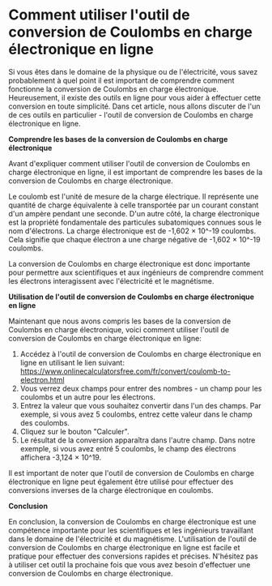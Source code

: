 Comment utiliser l'outil de conversion de Coulombs en charge électronique en ligne
==================================================================================

Si vous êtes dans le domaine de la physique ou de l'électricité, vous savez probablement à quel point il est important de comprendre comment fonctionne la conversion de Coulombs en charge électronique. Heureusement, il existe des outils en ligne pour vous aider à effectuer cette conversion en toute simplicité. Dans cet article, nous allons discuter de l'un de ces outils en particulier - l'outil de conversion de Coulombs en charge électronique en ligne.

**Comprendre les bases de la conversion de Coulombs en charge électronique**

Avant d'expliquer comment utiliser l'outil de conversion de Coulombs en charge électronique en ligne, il est important de comprendre les bases de la conversion de Coulombs en charge électronique.

Le coulomb est l'unité de mesure de la charge électrique. Il représente une quantité de charge équivalente à celle transportée par un courant constant d'un ampère pendant une seconde. D'un autre côté, la charge électronique est la propriété fondamentale des particules subatomiques connues sous le nom d'électrons. La charge électronique est de -1,602 × 10^-19 coulombs. Cela signifie que chaque électron a une charge négative de -1,602 × 10^-19 coulombs.

La conversion de Coulombs en charge électronique est donc importante pour permettre aux scientifiques et aux ingénieurs de comprendre comment les électrons interagissent avec l'électricité et le magnétisme.

**Utilisation de l'outil de conversion de Coulombs en charge électronique en ligne**

Maintenant que nous avons compris les bases de la conversion de Coulombs en charge électronique, voici comment utiliser l'outil de conversion de Coulombs en charge électronique en ligne:

1. Accédez à l'outil de conversion de Coulombs en charge électronique en ligne en utilisant le lien suivant: <https://www.onlinecalculatorsfree.com/fr/convert/coulomb-to-electron.html>
2. Vous verrez deux champs pour entrer des nombres - un champ pour les coulombs et un autre pour les électrons.
3. Entrez la valeur que vous souhaitez convertir dans l'un des champs. Par exemple, si vous avez 5 coulombs, entrez cette valeur dans le champ des coulombs.
4. Cliquez sur le bouton "Calculer".
5. Le résultat de la conversion apparaîtra dans l'autre champ. Dans notre exemple, si vous avez entré 5 coulombs, le champ des électrons affichera -3,124 × 10^19.

Il est important de noter que l'outil de conversion de Coulombs en charge électronique en ligne peut également être utilisé pour effectuer des conversions inverses de la charge électronique en coulombs.

**Conclusion**

En conclusion, la conversion de Coulombs en charge électronique est une compétence importante pour les scientifiques et les ingénieurs travaillant dans le domaine de l'électricité et du magnétisme. L'utilisation de l'outil de conversion de Coulombs en charge électronique en ligne est facile et pratique pour effectuer des conversions rapides et précises. N'hésitez pas à utiliser cet outil la prochaine fois que vous avez besoin d'effectuer une conversion de Coulombs en charge électronique.